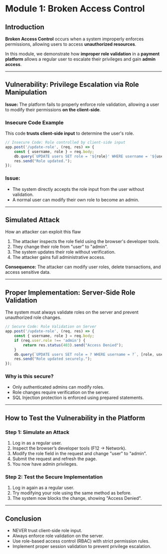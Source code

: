 # **Module 1: Broken Access Control**

## **Introduction**
**Broken Access Control** occurs when a system improperly enforces permissions, allowing users to access **unauthorized resources**.

In this module, we demonstrate how **improper role validation** in a **payment platform** allows a regular user to escalate their privileges and gain **admin access**.

---

## **Vulnerability: Privilege Escalation via Role Manipulation**
**Issue:** The platform fails to properly enforce role validation, allowing a user to modify their permissions **on the client-side**.

### **Insecure Code Example**
This code **trusts client-side input** to determine the user's role.

```javascript
// Insecure Code: Role controlled by client-side input
app.post('/update-role', (req, res) => {
    const { username, role } = req.body; 
    db.query(`UPDATE users SET role = '${role}' WHERE username = '${username}'`);
    res.send("Role updated.");
});
```

### **Issue:**
- The system directly accepts the role input from the user without validation.
- A normal user can modify their own role to become an admin.

---

## **Simulated Attack**
How an attacker can exploit this flaw

1. The attacker inspects the role field using the browser's developer tools.
2. They change their role from "user" to "admin".
3. The system updates their role without verification.
4. The attacker gains full administrative access.

**Consequence:** The attacker can modify user roles, delete transactions, and access sensitive data.

---

## **Proper Implementation: Server-Side Role Validation**
The system must always validate roles on the server and prevent unauthorized role changes.

```javascript
// Secure Code: Role Validation on Server
app.post('/update-role', (req, res) => {
    const { username, role } = req.body; 
    if (req.user.role !== 'admin') {
        return res.status(403).send("Access Denied");
    }
    db.query(`UPDATE users SET role = ? WHERE username = ?`, [role, username]);
    res.send("Role updated securely.");
});
```
### **Why is this secure?**
- Only authenticated admins can modify roles.
- Role changes require verification on the server.
- SQL Injection protection is enforced using prepared statements.

---

## **How to Test the Vulnerability in the Platform**

### **Step 1: Simulate an Attack**
1. Log in as a regular user.
2. Inspect the browser’s developer tools (F12 → Network).
3. Modify the role field in the request and change "user" to "admin".
4. Submit the request and refresh the page.
5. You now have admin privileges.

### **Step 2: Test the Secure Implementation**
1. Log in again as a regular user.
2. Try modifying your role using the same method as before.
3. The system now blocks the change, showing "Access Denied".

---

## **Conclusion**

- NEVER trust client-side role input.
- Always enforce role validation on the server.
- Use role-based access control (RBAC) with strict permission rules.
- Implement proper session validation to prevent privilege escalation.
